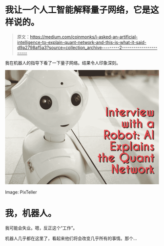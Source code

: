 # 我让一个人工智能解释量子网络，它是这样说的。

> 原文：<https://medium.com/coinmonks/i-asked-an-artificial-intelligence-to-explain-quant-network-and-this-is-what-it-said-d9a2798af5a3?source=collection_archive---------2----------------------->

我在机器人的指导下看了一下量子网络。结果令人印象深刻。

![](img/49cee070ff2be31eed31d82956711856.png)

Image: PixTeller

# 我，机器人。

我可能会失业。嗯，反正这个“工作”。

机器人几乎都在这里了，看起来他们将会改变几乎所有的事情。那个…
